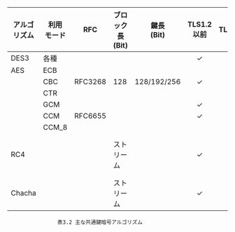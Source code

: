 |アルゴリズム|利用<br>モード|RFC|ブロック長<br>(Bit)|鍵長<br>(Bit)|TLS1.2<br>以前|TLS1.3|備考| 
| ---- | ---- | ---- | ---- | :----: | :----: |:----: |---|
| DES3|各種| | | |✓| | | 
| AES|ECB||| || | |  
|    |CBC|RFC3268|128|128/192/256|✓|| | 
|    |CTR| | | || | |  
|    |GCM| | | |✓|✓| |  
|    |CCM|RFC6655| ||✓|✓| |  
|    |CCM_8| | || |✓| 
|RC4 |||ストリーム||✓||xxx年廃止|
|Chacha |||ストリーム||✓|✓||

                    表3.2 主な共通鍵暗号アルゴリズム